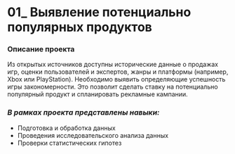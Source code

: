 # 01_ Выявление потенциально популярных продуктов
 
### Описание проекта
Из открытых источников доступны исторические данные о продажах игр, оценки пользователей и экспертов, жанры и платформы (например, Xbox или PlayStation). Необходимо выявить определяющие успешность игры закономерности. Это позволит сделать ставку на потенциально популярный продукт и спланировать рекламные кампании.


### ***В рамках проекта представлены навыки:***
- Подготовка и обработка данных
- Проведения исследовательского анализа данных 
- Проверки статистических гипотез

